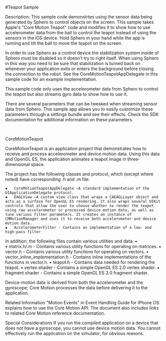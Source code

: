 #Teapot Sample

Description:
This sample code demonstrtes using the sensor data being generated by Sphero to control objects on
the screen.  This sample takes Apple's "Core Motion Teapot" code and modifies it to show how to use
accelerometer data from the ball to control the teapot instead of using the sensors in the iOS
device.  Hold Sphero in your hand while the app is running and tilt the ball to move the teapot on
the screen.

In order to use Sphero as a control device the stabilization system inside of Sphero must be
disabled so it doesn't try to right itself.  When using Sphero in this way you need to be sure that
stabilization is turned back on whenever your application exits or enters the background before
closing the connection to the robot.  See the CoreMotionTeapotAppDelegate in this sample code for
an example implementation.

This sample code only uses the accelerometer data from Sphero to control the teapot but also
streams gyro data to show how to use it.

There are several parameters that can be tweaked when streaming sensor data from Sphero.  This
sample app allows you to easily customize these parameters through a settings bundle and see
their effects.  Check the SDK documentation for additional information on these parameters.


</br>



CoreMotionTeapot

CoreMotionTeapot is an application project that demonstrates how to receive and process accelerometer and device motion data. Using this data and OpenGL ES, the application animates  a teapot image in three-dimensional space.

The project has the following classes and protocol, which (except where noted) have corresponding .h and .m file:

	▪	CoreMotionTeapotAppDelegate —A standard implementation of the UIApplicationDelegate protocol. 
	▪	EAGLView —A custom view class that wraps a CAEAGLLayer object and acts as a surface for OpenGL ES rendering. It also wraps several UIKit controls that allow the user to choose whether to render the teapot using raw accelerometer or processed device motion data, as well as tune various filter parameters. It creates an instance of CMMotionManager and uses it to receive both accelerometer and device motion data.
	▪	AccelerometerFilter - Contains an implementation of a low- and high-pass filter

In addition, the following files contain various utilities and data:
	▪	
	▪	matrix.h/.m - Contains various utility functions for operating on matrices.
	▪	vector.h - Contains various utility functions for operating on vectors.
	▪	vector_inline_implementation.h - Contains inline implementations of the functions in vector.h.
	▪	teapot.h - Contains data needed for rendering the teapot.
	▪	vertex.shader - Contains a simple OpenGL ES 2.0 vertex shader.
	▪	fragment.shader - Contains a simple OpenGL ES 2.0 fragment shader.


Device-motion data is derived from both the accelerometer and the gyroscope;  Core Motion processes the data before delivering it to the application.


Related Information
"Motion Events" in Event Handling Guide for iPhone OS explains how to use the Core Motion API. The document also includes links to related Core Motion reference documentation.


Special Considerations
If you run the compiled application on a device that does not have a gyroscope, you cannot use device motion data. You cannot effectively run the application on the simulator, for obvious reasons.



